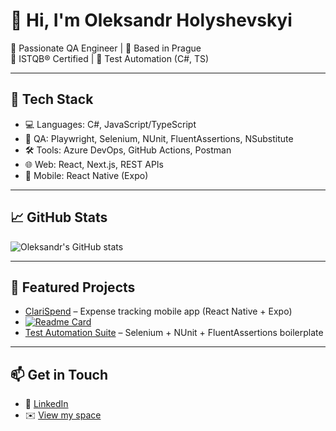 # 👋 Hi, I'm Oleksandr Holyshevskyi

🎯 Passionate QA Engineer | 📍 Based in Prague  
💼 ISTQB® Certified | 🤖 Test Automation (C#, TS)

---

## 🚀 Tech Stack
- 💻 Languages: C#, JavaScript/TypeScript
- 🧪 QA: Playwright, Selenium, NUnit, FluentAssertions, NSubstitute
- 🛠️ Tools: Azure DevOps, GitHub Actions, Postman
- 🌐 Web: React, Next.js, REST APIs
- 📱 Mobile: React Native (Expo)

---

## 📈 GitHub Stats
![Oleksandr's GitHub stats](https://github-readme-stats.vercel.app/api?username=o-holyshevskyi&show_icons=true&theme=ambient_gradient)

---

## 📌 Featured Projects
- [ClariSpend](https://github.com/ClariSpend) – Expense tracking mobile app (React Native + Expo)
- [![Readme Card](https://github-readme-stats.vercel.app/api/pin/?username=o-holyshevskyi&repo=oh-blog)](https://github.com/o-holyshevskyi/oh-blogs)
- [Test Automation Suite](https://github.com/o-holyshevskyi/oh-blog) – Selenium + NUnit + FluentAssertions boilerplate

---

## 📫 Get in Touch
- 🔗 [LinkedIn](https://www.linkedin.com/in/oleksandr-holyshevskyi)
- ✉️ [View my space](https://oholyshevskyi.com/)
